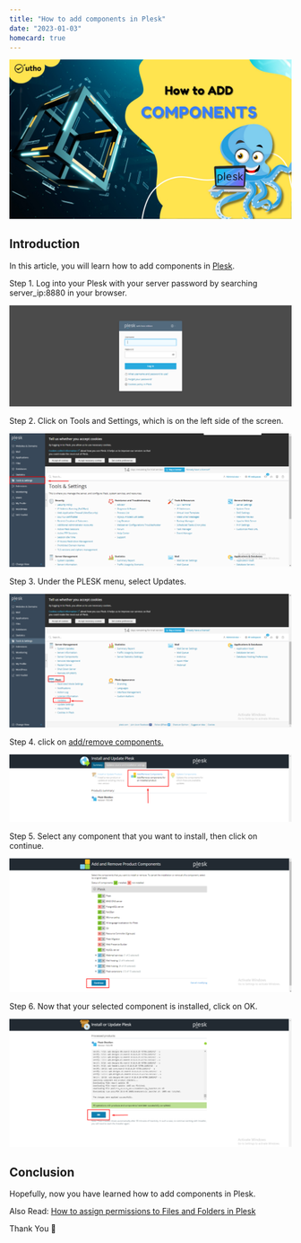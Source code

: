 ```yaml
---
title: "How to add components in Plesk"
date: "2023-01-03"
homecard: true
---
```


![How to add components in Plesk](images/How-to-add-components-in-Plesk_utho.jpg)

## Introduction

In this article, you will learn how to add components in [Plesk](https://en.wikipedia.org/wiki/Plesk).

Step 1. Log into your Plesk with your server password by searching server\_ip:8880 in your browser.

![command output](images/image-679-1024x367.png)

Step 2. Click on Tools and Settings, which is on the left side of the screen.

![add components in Plesk](images/image-730-1024x483.png)

Step 3. Under the PLESK menu, select Updates. 

![add components in Plesk](images/image-731-1024x484.png)

Step 4. click on [add/remove components.](https://utho.com/docs/tutorial/how-to-remove-components-in-plesk/)

![add components in Plesk](images/image-732-1024x244.png)

Step 5. Select any component that you want to install, then click on continue.

![output](images/image-733-1024x482.png)

Step 6. Now that your selected component is installed, click on OK.

![add components in Plesk](images/image-734-1024x465.png)

## Conclusion

Hopefully, now you have learned how to add components in Plesk.

Also Read: [How to assign permissions to Files and Folders in Plesk](https://utho.com/docs/tutorial/how-to-assign-permissions-to-files-and-folders-in-plesk/)

Thank You 🙂
